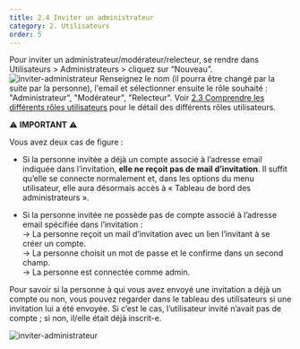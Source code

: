 ```yaml
---
title: 2.4 Inviter un administrateur
category: 2. Utilisateurs
order: 5
---
```


Pour inviter un administrateur/modérateur/relecteur, se rendre dans Utilisateurs > Administrateurs > cliquez sur “Nouveau”.
![inviter-administrateur]({{site.baseurl}}/uploads/2-4-1-inviter-admin.png)
Renseignez le nom (il pourra être changé par la suite par la personne), l'email et sélectionner ensuite le rôle souhaité : "Administrateur", "Modérateur", "Relecteur".
Voir [2.3 Comprendre les différents rôles utilisateurs]({{site.baseurl}}/2-utilisateurs/3-differents-role-utilisateurs/) pour le détail des différents rôles utilisateurs.


⚠️ **IMPORTANT** ⚠️

Vous avez deux cas de figure :

* Si la personne invitée a déjà un compte associé à l’adresse email indiquée dans l’invitation, **elle ne reçoit pas de mail d’invitation**. Il suffit qu’elle se connecte normalement et, dans les options du menu utilisateur, elle aura désormais accès à « Tableau de bord des administrateurs ».

* Si la personne invitée ne possède pas de compte associé à l’adresse email spécifiée dans l’invitation :<br/>
-> La personne reçoit un mail d’invitation avec un lien l’invitant à se créer un compte.<br/>
-> La personne choisit un mot de passe et le confirme dans un second champ.<br/>
-> La personne est connectée comme admin.<br/>

Pour savoir si la personne à qui vous avez envoyé une invitation a déjà un compte ou non, vous pouvez regarder dans le tableau des utilisateurs si une invitation lui a été envoyée. Si c’est le cas, l’utilisateur invité n’avait pas de compte ; si non, il/elle était déjà inscrit-e.

![inviter-administrateur]({{site.baseurl}}/uploads/2-4-2-inviter-admin.png)
